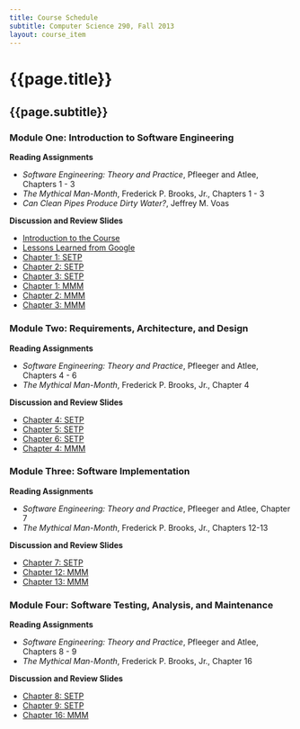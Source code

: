 ```yaml
---
title: Course Schedule
subtitle: Computer Science 290, Fall 2013
layout: course_item
---
```


# {{page.title}}
## {{page.subtitle}}

### Module One: Introduction to Software Engineering

**Reading Assignments**

- <em>Software Engineering: Theory and Practice</em>, Pfleeger and Atlee, Chapters 1 - 3
- <em>The Mythical Man-Month</em>,  Frederick P. Brooks, Jr., Chapters 1 - 3
- <em>Can Clean Pipes Produce Dirty Water?</em>, Jeffrey M. Voas

**Discussion and Review Slides**

<ul>

  <li> <a target="_blank" href ="{{site.baseurl}}teaching/cs290F2013/provide/slides/module1/cs290F2013-introduction.html">Introduction to the Course</a>

  <li> <a target="_blank" href ="{{site.baseurl}}teaching/cs290F2013/provide/slides/module1/cs290F2013-lessons.html">Lessons Learned from Google</a>

  <li> <a target="_blank" href ="{{site.baseurl}}teaching/cs290F2013/provide/slides/module1/cs290F2013-chapter1.html">Chapter 1: SETP</a>

  <li> <a target="_blank" href ="{{site.baseurl}}teaching/cs290F2013/provide/slides/module1/cs290F2013-chapter2.html">Chapter 2: SETP</a>

  <li> <a target="_blank" href ="{{site.baseurl}}teaching/cs290F2013/provide/slides/module1/cs290F2013-chapter3.html">Chapter 3: SETP</a>

  <li> <a target="_blank" href ="{{site.baseurl}}teaching/cs290F2013/provide/slides/module1/cs290F2013-mmm1.html">Chapter 1: MMM</a>

  <li> <a target="_blank" href ="{{site.baseurl}}teaching/cs290F2013/provide/slides/module1/cs290F2013-mmm2.html">Chapter 2: MMM</a>

  <li> <a target="_blank" href ="{{site.baseurl}}teaching/cs290F2013/provide/slides/module1/cs290F2013-mmm3.html">Chapter 3: MMM</a>

</ul>

### Module Two: Requirements, Architecture, and Design

**Reading Assignments**

- <em>Software Engineering: Theory and Practice</em>, Pfleeger and Atlee, Chapters 4 - 6
- <em>The Mythical Man-Month</em>,  Frederick P. Brooks, Jr., Chapter 4

**Discussion and Review Slides**

<ul>

  <li> <a target="_blank" href ="{{site.baseurl}}teaching/cs290F2013/provide/slides/module2/cs290F2013-chapter4.html">Chapter 4: SETP</a>

  <li> <a target="_blank" href ="{{site.baseurl}}teaching/cs290F2013/provide/slides/module2/cs290F2013-chapter5.html">Chapter 5: SETP</a>

  <li> <a target="_blank" href ="{{site.baseurl}}teaching/cs290F2013/provide/slides/module2/cs290F2013-chapter6.html">Chapter 6: SETP</a>

  <li> <a target="_blank" href ="{{site.baseurl}}teaching/cs290F2013/provide/slides/module2/cs290F2013-mmm4.html">Chapter 4: MMM</a>

</ul>

### Module Three: Software Implementation

**Reading Assignments**

- <em>Software Engineering: Theory and Practice</em>, Pfleeger and Atlee, Chapter 7
- <em>The Mythical Man-Month</em>,  Frederick P. Brooks, Jr., Chapters 12-13

**Discussion and Review Slides**

<ul>

  <li> <a target="_blank" href ="{{site.baseurl}}teaching/cs290F2013/provide/slides/module3/cs290F2013-chapter7.html">Chapter 7: SETP</a>

  <li> <a target="_blank" href ="{{site.baseurl}}teaching/cs290F2013/provide/slides/module3/cs290F2013-mmm12.html">Chapter 12: MMM</a>

  <li> <a target="_blank" href ="{{site.baseurl}}teaching/cs290F2013/provide/slides/module3/cs290F2013-mmm13.html">Chapter 13: MMM</a>

</ul>

### Module Four: Software Testing, Analysis, and Maintenance

**Reading Assignments**

- <em>Software Engineering: Theory and Practice</em>, Pfleeger and Atlee, Chapters 8 - 9
- <em>The Mythical Man-Month</em>,  Frederick P. Brooks, Jr., Chapter 16

**Discussion and Review Slides**

<ul>

  <li> <a target="_blank" href ="{{site.baseurl}}teaching/cs290F2013/provide/slides/module4/cs290F2013-chapter8.html">Chapter 8: SETP</a>

  <li> <a target="_blank" href ="{{site.baseurl}}teaching/cs290F2013/provide/slides/module4/cs290F2013-chapter9.html">Chapter 9: SETP</a>

  <li> <a target="_blank" href ="{{site.baseurl}}teaching/cs290F2013/provide/slides/module4/cs290F2013-mmm16.html">Chapter 16: MMM</a>

</ul>
